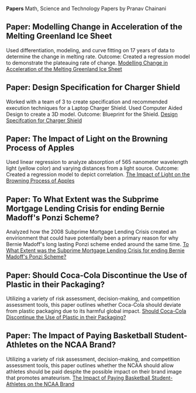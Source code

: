 **Papers**
Math, Science and Technology Papers by Pranav Chainani

## Paper: Modelling Change in Acceleration of the Melting Greenland Ice Sheet 
Used differentiation, modeling, and curve fitting on 17 years of data to determine the change in melting rate. Outcome: Created a regression model to demonstrate the plateauing rate of change. [Modelling Change in Acceleration of the Melting Greenland Ice Sheet](https://github.com/PranavChainani/Papers/blob/3bc178eb6b3d76d3dfc002aafdd356e148b8c1da/MeltingIceSheet.pdf)

## Paper: Design Specification for Charger Shield
Worked with a team of 3 to create specification and recommended execution techniques for a Laptop Charger Shield. Used Computer Aided Design to create a 3D model. Outcome: Blueprint for the Shield. [Design Specifcation for Charger Shield](https://github.com/PranavChainani/Papers/blob/84708539539d4e3bf2edc9fe7009b89c3a523a7b/ChargerShieldDesignSpec.pdf)

## Paper: The Impact of Light on the Browning Process of Apples
Used linear regression to analyze absorption of 565 nanometer wavelength light (yellow color) and varying distances from a light source. Outcome: Created a regression model to depict correlation. [The Impact of Light on the Browning Process of Apples](https://github.com/PranavChainani/Papers/blob/25752159c7e107f81b7fbed0547cfd006f25ec91/BrowningApples.pdf)

## Paper: To What Extent was the Subprime Mortgage Lending Crisis for ending Bernie Madoff's Ponzi Scheme?
Analyzed how the 2008 Subprime Mortgage Lending Crisis created an envirionment that could have potentially been a primary reason for why Bernie Madoff's long lasting Ponzi scheme ended around the same time. [To What Extent was the Subprime Mortgage Lending Crisis for ending Bernie Madoff's Ponzi Scheme?](https://github.com/PranavChainani/Papers/blob/5b8ba70143bb4a40ea9140c227726ead8e679145/Subprime%20Mortgage%20Lending%20Crisis%20and%20Bernie%20Madoff's%20Ponzi%20Scheme.docx.pdf)

## Paper: Should Coca-Cola Discontinue the Use of Plastic in their Packaging?
Utilizing a variety of risk assessment, decision-making, and competition assessment tools, this paper outlines whether Coca-Cola should deviate from plastic packaging due to its harmful global impact. [Should Coca-Cola Discontinue the Use of Plastic in their Packaging?](https://github.com/PranavChainani/Papers/blob/423a78702f58b0431ce83d4d8c09b68246c4656c/Coca-Cola%20Plastic%20Packaging.docx.pdf)

## Paper: The Impact of Paying Basketball Student-Athletes on the NCAA Brand?
Utilizing a variety of risk assessment, decision-making, and competition assessment tools, this paper outlines whether the NCAA should allow athletes should be paid despite the possible impact on their brand image that promotes amateurism. [The Impact of Paying Basketball Student-Athletes on the NCAA Brand](https://github.com/PranavChainani/Papers/blob/097ecc9b7dc93d4a200fe1b371bee1adcc180e35/Paying%20NCAA%20players.docx.pdf)


